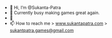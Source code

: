 - 👋 Hi, I’m @Sukanta-Patra
- 👀 Currently busy making games great again.
- 🌱 
- 📫 How to reach me > www.sukantapatra.com > sukantpatra.games@gmail.com

<!---
Sukanta-Patra/Sukanta-Patra is a ✨ special ✨ repository because its `README.md` (this file) appears on your GitHub profile.
You can click the Preview link to take a look at your changes.
--->
